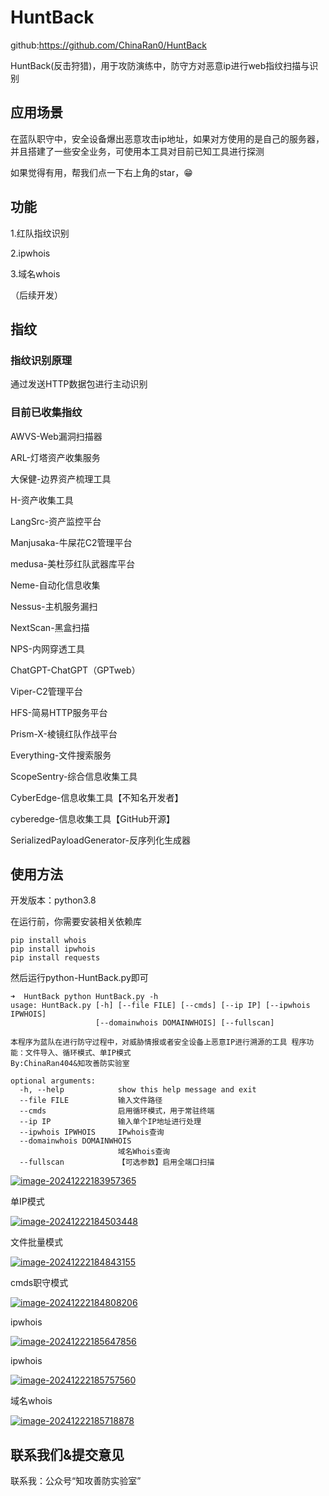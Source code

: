 # HuntBack

github:https://github.com/ChinaRan0/HuntBack



HuntBack(反击狩猎)，用于攻防演练中，防守方对恶意ip进行web指纹扫描与识别

## 应用场景



在蓝队职守中，安全设备爆出恶意攻击ip地址，如果对方使用的是自己的服务器，并且搭建了一些安全业务，可使用本工具对目前已知工具进行探测

如果觉得有用，帮我们点一下右上角的star，😁

## 功能



1.红队指纹识别

2.ipwhois

3.域名whois

（后续开发）

## 指纹



### 指纹识别原理



通过发送HTTP数据包进行主动识别

### 目前已收集指纹



AWVS-Web漏洞扫描器

ARL-灯塔资产收集服务

大保健-边界资产梳理工具

H-资产收集工具

LangSrc-资产监控平台

Manjusaka-牛屎花C2管理平台

medusa-美杜莎红队武器库平台

Neme-自动化信息收集

Nessus-主机服务漏扫

NextScan-黑盒扫描

NPS-内网穿透工具

ChatGPT-ChatGPT（GPTweb）

Viper-C2管理平台

HFS-简易HTTP服务平台

Prism-X-棱镜红队作战平台

Everything-文件搜索服务

ScopeSentry-综合信息收集工具

CyberEdge-信息收集工具【不知名开发者】

cyberedge-信息收集工具【GitHub开源】

SerializedPayloadGenerator-反序列化生成器

## 使用方法



开发版本：python3.8

在运行前，你需要安装相关依赖库

```
pip install whois
pip install ipwhois
pip install requests
```



然后运行python-HuntBack.py即可

```
➜  HuntBack python HuntBack.py -h
usage: HuntBack.py [-h] [--file FILE] [--cmds] [--ip IP] [--ipwhois IPWHOIS]
                   [--domainwhois DOMAINWHOIS] [--fullscan]

本程序为蓝队在进行防守过程中，对威胁情报或者安全设备上恶意IP进行溯源的工具 程序功能：文件导入、循环模式、单IP模式
By:ChinaRan404&知攻善防实验室

optional arguments:
  -h, --help            show this help message and exit
  --file FILE           输入文件路径
  --cmds                启用循环模式，用于常驻终端
  --ip IP               输入单个IP地址进行处理
  --ipwhois IPWHOIS     IPwhois查询
  --domainwhois DOMAINWHOIS
                        域名Whois查询
  --fullscan            【可选参数】启用全端口扫描
```



[![image-20241222183957365](https://github.com/ChinaRan0/HuntBack/raw/main/assets/image-20241222183957365.png)](https://github.com/ChinaRan0/HuntBack/blob/main/assets/image-20241222183957365.png)

单IP模式

[![image-20241222184503448](https://github.com/ChinaRan0/HuntBack/raw/main/assets/image-20241222184503448.png)](https://github.com/ChinaRan0/HuntBack/blob/main/assets/image-20241222184503448.png)

文件批量模式

[![image-20241222184843155](https://github.com/ChinaRan0/HuntBack/raw/main/assets/image-20241222184843155.png)](https://github.com/ChinaRan0/HuntBack/blob/main/assets/image-20241222184843155.png)

cmds职守模式

[![image-20241222184808206](https://github.com/ChinaRan0/HuntBack/raw/main/assets/image-20241222184808206.png)](https://github.com/ChinaRan0/HuntBack/blob/main/assets/image-20241222184808206.png)

ipwhois

[![image-20241222185647856](https://github.com/ChinaRan0/HuntBack/raw/main/assets/image-20241222185647856.png)](https://github.com/ChinaRan0/HuntBack/blob/main/assets/image-20241222185647856.png)

ipwhois

[![image-20241222185757560](https://github.com/ChinaRan0/HuntBack/raw/main/assets/image-20241222185757560.png)](https://github.com/ChinaRan0/HuntBack/blob/main/assets/image-20241222185757560.png)

域名whois

[![image-20241222185718878](https://github.com/ChinaRan0/HuntBack/raw/main/assets/image-20241222185718878.png)](https://github.com/ChinaRan0/HuntBack/blob/main/assets/image-20241222185718878.png)

## 联系我们&提交意见



联系我：公众号“知攻善防实验室”